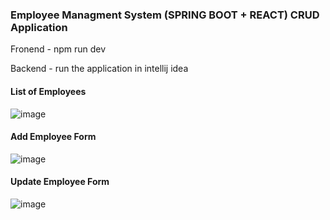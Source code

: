 ### Employee Managment System (SPRING BOOT + REACT) CRUD Application 

Fronend - npm run dev 


Backend - run the application in intellij idea

#### List of Employees

![image](https://github.com/Bhavya4919/springboot-CRUD-fullstack/assets/103768144/b046bf98-1072-4b3f-9d47-19a22f762285)

#### Add Employee Form

![image](https://github.com/Bhavya4919/springboot-CRUD-fullstack/assets/103768144/35def043-ae19-48d4-b6f8-c0ad98df2610)

#### Update Employee Form
![image](https://github.com/Bhavya4919/springboot-CRUD-fullstack/assets/103768144/ffdabba3-4425-4bcd-b1ff-d741270d8048)

